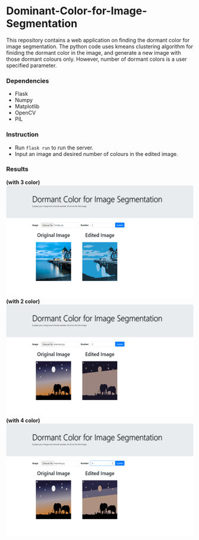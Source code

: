 # Dominant-Color-for-Image-Segmentation
This repository contains a web application on finding the dormant color for image segmentation. The python code uses kmeans clustering algorithm for finiding the dormant color in the image, and generate a new image with those dormant colours only. However, number of dormant colors is a user specified parameter.

### Dependencies
  * Flask
  * Numpy
  * Matplotlib
  * OpenCV
  * PIL
  
### Instruction
  * Run `flask run` to run the server. 
  * Input an image and desired number of colours in the edited image.
  
### Results

<b> (with 3 color) </b>
<br/>
<img src="./results/res1.png" height="300" width="600">
<br/>
<b> (with 2 color) </b>
<img src="./results/res2.png" height="300" width="600">
<b> (with 4 color) </b>
<img src="./results/res3.png" height="300" width="600">

